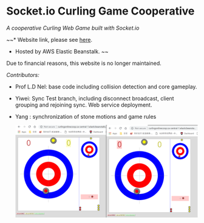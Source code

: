 # Socket.io Curling Game Cooperative
*A cooperative Curling Web Game built with Socket.io*

~~* Website link, please see [here](http://curlingonlinecoop.ca-central-1.elasticbeanstalk.com/).
* Hosted by AWS Elastic Beanstalk. ~~

Due to financial reasons, this website is no longer maintained.

 *Contributors:*
 
* Prof L.D Nel: base code including collision detection and core gameplay.
* Yiwei: Sync Test branch, including disconnect broadcast, client grouping and rejoining sync. Web service deployment.
* Yang : synchronization of stone motions and game rules

  ![The link](https://github.com/zywkloo/Socket.io-Curling-Game-Coop/raw/master/ScreenShot.png)

